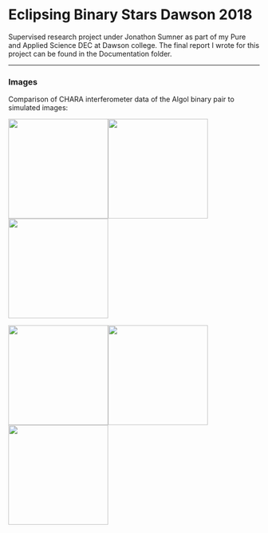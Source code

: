 # Eclipsing Binary Stars Dawson 2018

Supervised research project under Jonathon Sumner as part of my Pure and Applied Science DEC at Dawson college. The final report I wrote for this project can be found in the Documentation folder.

---

### Images
Comparison of CHARA interferometer data of the Algol binary pair to simulated images:

<img src="../master/Documentation/img/img1b.png" width="200" height="200"><img src="../master/Documentation/img/img2b.png" width="200" height="200"><img src="../master/Documentation/img/img3b.png" width="200" height="200">

<img src="../master/Documentation/img/img1.png" width="200" height="200"><img src="../master/Documentation/img/img2.png" width="200" height="200"><img src="../master/Documentation/img/img3.png" width="200" height="200">
